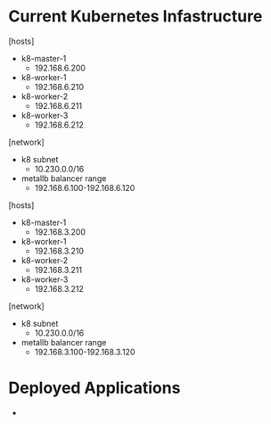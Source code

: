 # Current Kubernetes Infastructure

[hosts]
- k8-master-1
  - 192.168.6.200
- k8-worker-1
  - 192.168.6.210
- k8-worker-2
  - 192.168.6.211
- k8-worker-3
  - 192.168.6.212

[network]
- k8 subnet
  - 10.230.0.0/16
- metallb balancer range
  - 192.168.6.100-192.168.6.120




[hosts]
- k8-master-1
  - 192.168.3.200
- k8-worker-1
  - 192.168.3.210
- k8-worker-2
  - 192.168.3.211
- k8-worker-3
  - 192.168.3.212

[network]
- k8 subnet
  - 10.230.0.0/16
- metallb balancer range
  - 192.168.3.100-192.168.3.120


# Deployed Applications

- 